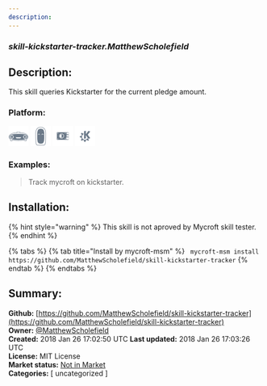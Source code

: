 ```yaml
---
description: 
---
```


### _skill-kickstarter-tracker.MatthewScholefield_  
## Description:  
This skill queries Kickstarter for the current pledge amount.  
  
  
### Platform:  
 ![Mark I](../.gitbook/assets/mark-1-icon.png)  ![Mark II](../.gitbook/assets/mark-2-icon.png)  ![Picroft](../.gitbook/assets/picroft-icon.png)  ![plasmoid](../.gitbook/assets/kde.png)   
### Examples:  
> Track mycroft on kickstarter.  
  
## Installation:  
{% hint style="warning" %}
This skill is not aproved by Mycroft skill tester.
{% endhint %}
    
{% tabs %}
{% tab title="Install by mycroft-msm" %}
``` mycroft-msm install https://github.com/MatthewScholefield/skill-kickstarter-tracker```
{% endtab %}
  {% endtabs %}
    
## Summary:  
**Github:** [https://github.com/MatthewScholefield/skill-kickstarter-tracker](https://github.com/MatthewScholefield/skill-kickstarter-tracker)  
**Owner:** [@MatthewScholefield](https://github.com/MatthewScholefield)  
**Created:** 2018 Jan 26 17:02:50 UTC  **Last updated:** 2018 Jan 26 17:03:26 UTC  
**License:** MIT License  
**Market status:** [Not in Market](https://market.mycroft.ai/skill/)  
**Categories:** [ uncategorized ]   
